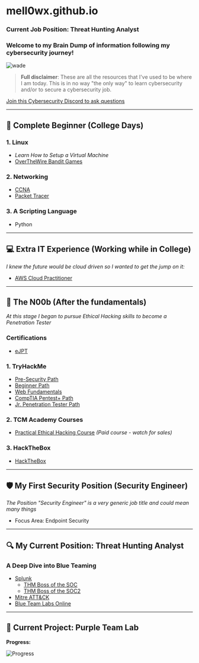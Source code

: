 # mell0wx.github.io

### Current Job Position: Threat Hunting Analyst

### Welcome to my Brain Dump of information following my cybersecurity journey!

![wade](https://user-images.githubusercontent.com/21230024/218868591-0bccb869-b718-4f09-ad37-c701e9c1e870.jpg)

> **Full disclaimer**: These are all the resources that I've used to be where I am today. This is in no way "the only way" to learn cybersecurity and/or to secure a cybersecurity job.

[Join this Cybersecurity Discord to ask questions](https://discord.com/servers/martian-defense-cyber-team-cybersecurity-966495228385198150)

---

## 🚀 Complete Beginner (College Days)

### 1. Linux
- *Learn How to Setup a Virtual Machine*
- [OverTheWire Bandit Games](https://overthewire.org/wargames/bandit/)

### 2. Networking
- [CCNA](https://www.cisco.com/c/en/us/training-events/training-certifications/certifications/associate/ccna.html)
- [Packet Tracer](https://www.netacad.com/courses/packet-tracer)

### 3. A Scripting Language
- Python

---

## 💻 Extra IT Experience (Working while in College)

*I knew the future would be cloud driven so I wanted to get the jump on it:*
- [AWS Cloud Practitioner](https://aws.amazon.com/certification/certified-cloud-practitioner/)

---

## 🧪 The N00b (After the fundamentals)

*At this stage I began to pursue Ethical Hacking skills to become a Penetration Tester*

### Certifications
- [eJPT](https://elearnsecurity.com/product/ejpt-certification/)

### 1. TryHackMe
- [Pre-Security Path](https://tryhackme.com/path-action/presecurity/join)
- [Beginner Path](https://tryhackme.com/path-action/beginner/join)
- [Web Fundamentals](https://tryhackme.com/path-action/web/join)
- [CompTIA Pentest+ Path](https://tryhackme.com/path-action/pentestplus/join)
- [Jr. Penetration Tester Path](https://tryhackme.com/path-action/jrpenetrationtester/join)

### 2. TCM Academy Courses
- [Practical Ethical Hacking Course](https://academy.tcm-sec.com/courses/enrolled/1152300) *(Paid course - watch for sales)*

### 3. HackTheBox
- [HackTheBox](https://www.hackthebox.com/)

---

## 🛡️ My First Security Position (Security Engineer)

*The Position "Security Engineer" is a very generic job title and could mean many things*

- Focus Area: Endpoint Security

---

## 🔍 My Current Position: Threat Hunting Analyst

### A Deep Dive into Blue Teaming

- [Splunk](https://www.splunk.com/en_us/training/free-courses/overview.html)
  - [THM Boss of the SOC](https://tryhackme.com/room/splunk2gcd5)
  - [THM Boss of the SOC2](https://tryhackme.com/room/splunk3zs)
- [Mitre ATT&CK](https://attack.mitre.org/matrices/enterprise/)
- [Blue Team Labs Online](https://blueteamlabs.online/)

---

## 🧪 Current Project: Purple Team Lab

**Progress:**

![Progress](https://geps.dev/progress/5)
